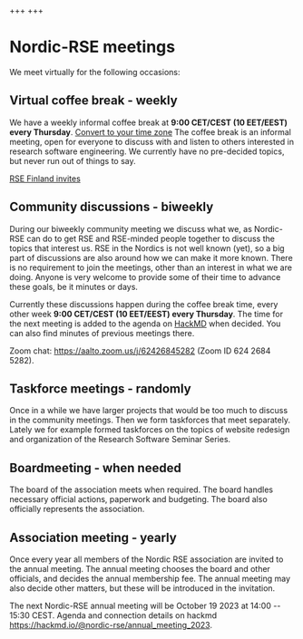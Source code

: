 +++
+++

# Nordic-RSE meetings

We meet virtually for the following occasions:

## Virtual coffee break - weekly

We have a weekly informal coffee break at **9:00 CET/CEST (10 EET/EEST) every Thursday**. [Convert to your time zone](https://arewemeetingyet.com/Helsinki/2021-09-02/10:00/w)
The coffee break is an informal meeting, open for everyone to discuss with and listen to
others interested in research software engineering.  We currently have
no pre-decided topics, but never run out of things to say.

[RSE Finland invites](/events/coffeebreak/#weekly-virtual-coffee-break)

## Community discussions - biweekly

During our biweekly community meeting we discuss what we, as Nordic-RSE can do to get RSE and RSE-minded people together to discuss the topics that interest us.
RSE in the Nordics is not well known (yet), so a big part of discussions are also around how we can make it more known. There is no requirement to join the meetings, other than an interest in what we are doing. 
Anyone is very welcome to provide some of their time to advance these goals, be it minutes or days. 

Currently these discussions happen during the coffee break time, every other week **9:00 CET/CEST (10 EET/EEST) every Thursday**. The time
for the next meeting is added to the agenda on [HackMD](https://hackmd.io/@nordic-rse/biweekly) when decided. You can also find minutes of previous meetings there.

Zoom chat: <https://aalto.zoom.us/j/62426845282> (Zoom ID 624 2684 5282).

<!---
We meet every other week to discuss the development of Nordic RSE and plan upcoming events. The meeting is on Thursday at **14 CET/CEST (15 EET/EEST)** on each even week.
The agenda for the next meeting and the minutes of previous meetings are kept on [HackMD](https://hackmd.io/@nordic-rse/biweekly).


See the [agenda](https://hackmd.io/@nordic-rse/biweekly) for connection details.
-->

## Taskforce meetings - randomly

Once in a while we have larger projects that would be too much to discuss in the community meetings. Then we form taskforces that meet separately. Lately we for example formed taskforces on the topics of website redesign and organization of the Research Software Seminar Series.

## Boardmeeting - when needed

The board of the association meets when required. The board handles necessary
official actions, paperwork and budgeting. The board also officially represents
the association.

## Association meeting - yearly

Once every year all members of the Nordic RSE association are invited to the
annual meeting. The annual meeting chooses the board and other officials, and
decides the annual membership fee. The annual meeting may also decide other
matters, but these will be introduced in the invitation.

The next Nordic-RSE annual meeting will be October 19 2023 at 14:00 -- 15:30 CEST. Agenda and connection details on hackmd <https://hackmd.io/@nordic-rse/annual_meeting_2023>.
